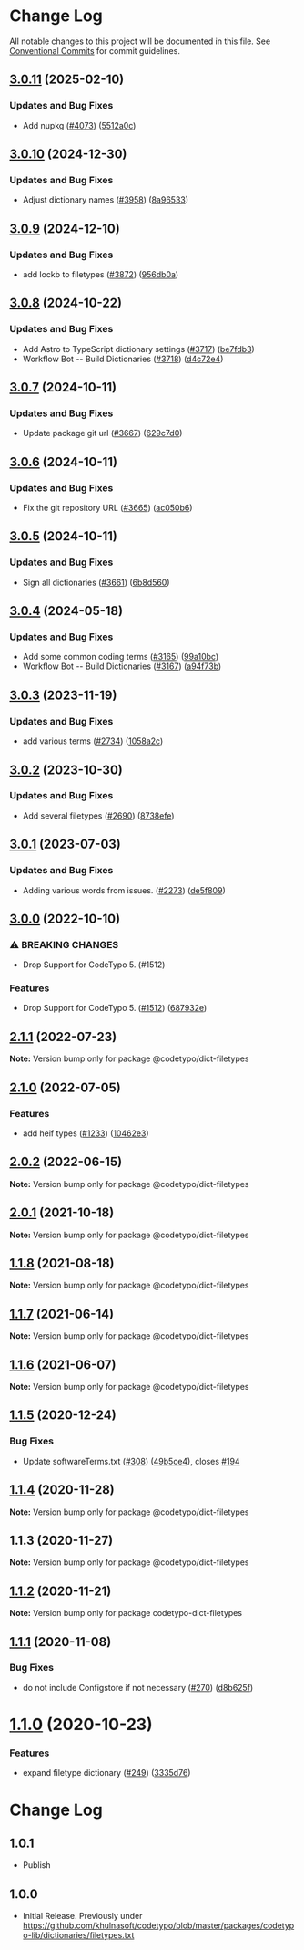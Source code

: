 # Change Log

All notable changes to this project will be documented in this file.
See [Conventional Commits](https://conventionalcommits.org) for commit guidelines.

## [3.0.11](https://github.com/khulnasoft/codetypo-dicts/compare/@codetypo/dict-filetypes@3.0.10...@codetypo/dict-filetypes@3.0.11) (2025-02-10)


### Updates and Bug Fixes

* Add nupkg ([#4073](https://github.com/khulnasoft/codetypo-dicts/issues/4073)) ([5512a0c](https://github.com/khulnasoft/codetypo-dicts/commit/5512a0c15933dfaab52c33deca7ddb6e5cebf904))

## [3.0.10](https://github.com/khulnasoft/codetypo-dicts/compare/@codetypo/dict-filetypes@3.0.9...@codetypo/dict-filetypes@3.0.10) (2024-12-30)


### Updates and Bug Fixes

* Adjust dictionary names ([#3958](https://github.com/khulnasoft/codetypo-dicts/issues/3958)) ([8a96533](https://github.com/khulnasoft/codetypo-dicts/commit/8a96533bec21280103740868b81559437c413501))

## [3.0.9](https://github.com/khulnasoft/codetypo-dicts/compare/@codetypo/dict-filetypes@3.0.8...@codetypo/dict-filetypes@3.0.9) (2024-12-10)


### Updates and Bug Fixes

* add lockb to filetypes ([#3872](https://github.com/khulnasoft/codetypo-dicts/issues/3872)) ([956db0a](https://github.com/khulnasoft/codetypo-dicts/commit/956db0a33f7a0f23a87b34451fe7cfb44c5e68dc))

## [3.0.8](https://github.com/khulnasoft/codetypo-dicts/compare/@codetypo/dict-filetypes@3.0.7...@codetypo/dict-filetypes@3.0.8) (2024-10-22)


### Updates and Bug Fixes

* Add Astro to TypeScript dictionary settings ([#3717](https://github.com/khulnasoft/codetypo-dicts/issues/3717)) ([be7fdb3](https://github.com/khulnasoft/codetypo-dicts/commit/be7fdb31f9e65f76b5410d353e24ac775631cf8a))
* Workflow Bot -- Build Dictionaries ([#3718](https://github.com/khulnasoft/codetypo-dicts/issues/3718)) ([d4c72e4](https://github.com/khulnasoft/codetypo-dicts/commit/d4c72e49743a15fb7babc80142ef0817d2d7b394))

## [3.0.7](https://github.com/khulnasoft/codetypo-dicts/compare/@codetypo/dict-filetypes@3.0.6...@codetypo/dict-filetypes@3.0.7) (2024-10-11)


### Updates and Bug Fixes

* Update package git url ([#3667](https://github.com/khulnasoft/codetypo-dicts/issues/3667)) ([629c7d0](https://github.com/khulnasoft/codetypo-dicts/commit/629c7d0a5e1bacad1d3874b1f8372edc3494ef97))

## [3.0.6](https://github.com/khulnasoft/codetypo-dicts/compare/@codetypo/dict-filetypes@3.0.5...@codetypo/dict-filetypes@3.0.6) (2024-10-11)


### Updates and Bug Fixes

* Fix the git repository URL ([#3665](https://github.com/khulnasoft/codetypo-dicts/issues/3665)) ([ac050b6](https://github.com/khulnasoft/codetypo-dicts/commit/ac050b697d57820109995e92fac5ccc32ced1723))

## [3.0.5](https://github.com/khulnasoft/codetypo-dicts/compare/@codetypo/dict-filetypes@3.0.4...@codetypo/dict-filetypes@3.0.5) (2024-10-11)


### Updates and Bug Fixes

* Sign all dictionaries ([#3661](https://github.com/khulnasoft/codetypo-dicts/issues/3661)) ([6b8d560](https://github.com/khulnasoft/codetypo-dicts/commit/6b8d560cf51a593458ce42bca415859f872cfc97))

## [3.0.4](https://github.com/khulnasoft/codetypo-dicts/compare/@codetypo/dict-filetypes@3.0.3...@codetypo/dict-filetypes@3.0.4) (2024-05-18)


### Updates and Bug Fixes

* Add some common coding terms ([#3165](https://github.com/khulnasoft/codetypo-dicts/issues/3165)) ([99a10bc](https://github.com/khulnasoft/codetypo-dicts/commit/99a10bc436b1b1b6e1922b8a152aff33a6f09ada))
* Workflow Bot -- Build Dictionaries ([#3167](https://github.com/khulnasoft/codetypo-dicts/issues/3167)) ([a94f73b](https://github.com/khulnasoft/codetypo-dicts/commit/a94f73b4ff267e143d97208cf1c93b2b772bea51))

## [3.0.3](https://github.com/khulnasoft/codetypo-dicts/compare/@codetypo/dict-filetypes@3.0.2...@codetypo/dict-filetypes@3.0.3) (2023-11-19)


### Updates and Bug Fixes

* add various terms ([#2734](https://github.com/khulnasoft/codetypo-dicts/issues/2734)) ([1058a2c](https://github.com/khulnasoft/codetypo-dicts/commit/1058a2c5a53bd9aa72958943062d4d454678c2f5))

## [3.0.2](https://github.com/khulnasoft/codetypo-dicts/compare/@codetypo/dict-filetypes@3.0.1...@codetypo/dict-filetypes@3.0.2) (2023-10-30)


### Updates and Bug Fixes

* Add several filetypes ([#2690](https://github.com/khulnasoft/codetypo-dicts/issues/2690)) ([8738efe](https://github.com/khulnasoft/codetypo-dicts/commit/8738efe8dd82ce13ac43ce00fb64562d1cb44457))

## [3.0.1](https://github.com/khulnasoft/codetypo-dicts/compare/@codetypo/dict-filetypes@3.0.0...@codetypo/dict-filetypes@3.0.1) (2023-07-03)


### Updates and Bug Fixes

* Adding various words from issues. ([#2273](https://github.com/khulnasoft/codetypo-dicts/issues/2273)) ([de5f809](https://github.com/khulnasoft/codetypo-dicts/commit/de5f8098d1dad66ac7d90da205f53aaad531024f))

## [3.0.0](https://github.com/khulnasoft/codetypo-dicts/compare/@codetypo/dict-filetypes@2.1.1...@codetypo/dict-filetypes@3.0.0) (2022-10-10)


### ⚠ BREAKING CHANGES

* Drop Support for CodeTypo 5. (#1512)

### Features

* Drop Support for CodeTypo 5. ([#1512](https://github.com/khulnasoft/codetypo-dicts/issues/1512)) ([687932e](https://github.com/khulnasoft/codetypo-dicts/commit/687932e187e4bce87d7904e3a2e53dd6de6ac372))

## [2.1.1](https://github.com/khulnasoft/codetypo-dicts/compare/@codetypo/dict-filetypes@2.1.0...@codetypo/dict-filetypes@2.1.1) (2022-07-23)

**Note:** Version bump only for package @codetypo/dict-filetypes





## [2.1.0](https://github.com/khulnasoft/codetypo-dicts/compare/@codetypo/dict-filetypes@2.0.2...@codetypo/dict-filetypes@2.1.0) (2022-07-05)


### Features

* add heif types ([#1233](https://github.com/khulnasoft/codetypo-dicts/issues/1233)) ([10462e3](https://github.com/khulnasoft/codetypo-dicts/commit/10462e313d34da294020671213c4307e68bc2eb4))



## [2.0.2](https://github.com/khulnasoft/codetypo-dicts/compare/@codetypo/dict-filetypes@2.0.1...@codetypo/dict-filetypes@2.0.2) (2022-06-15)

**Note:** Version bump only for package @codetypo/dict-filetypes





## [2.0.1](https://github.com/khulnasoft/codetypo-dicts/compare/@codetypo/dict-filetypes@1.1.8...@codetypo/dict-filetypes@2.0.1) (2021-10-18)

**Note:** Version bump only for package @codetypo/dict-filetypes





## [1.1.8](https://github.com/khulnasoft/codetypo-dicts/compare/@codetypo/dict-filetypes@1.1.7...@codetypo/dict-filetypes@1.1.8) (2021-08-18)

**Note:** Version bump only for package @codetypo/dict-filetypes





## [1.1.7](https://github.com/khulnasoft/codetypo-dicts/compare/@codetypo/dict-filetypes@1.1.6...@codetypo/dict-filetypes@1.1.7) (2021-06-14)

**Note:** Version bump only for package @codetypo/dict-filetypes





## [1.1.6](https://github.com/khulnasoft/codetypo-dicts/compare/@codetypo/dict-filetypes@1.1.5...@codetypo/dict-filetypes@1.1.6) (2021-06-07)

**Note:** Version bump only for package @codetypo/dict-filetypes





## [1.1.5](https://github.com/khulnasoft/codetypo-dicts/compare/@codetypo/dict-filetypes@1.1.4...@codetypo/dict-filetypes@1.1.5) (2020-12-24)


### Bug Fixes

* Update softwareTerms.txt ([#308](https://github.com/khulnasoft/codetypo-dicts/issues/308)) ([49b5ce4](https://github.com/khulnasoft/codetypo-dicts/commit/49b5ce4a2436f3c99969d6425128d55f84c8a7fc)), closes [#194](https://github.com/khulnasoft/codetypo-dicts/issues/194)





## [1.1.4](https://github.com/khulnasoft/codetypo-dicts/compare/@codetypo/dict-filetypes@1.1.3...@codetypo/dict-filetypes@1.1.4) (2020-11-28)

**Note:** Version bump only for package @codetypo/dict-filetypes





## 1.1.3 (2020-11-27)

**Note:** Version bump only for package @codetypo/dict-filetypes





## [1.1.2](https://github.com/khulnasoft/codetypo-dicts/compare/codetypo-dict-filetypes@1.1.1...codetypo-dict-filetypes@1.1.2) (2020-11-21)

**Note:** Version bump only for package codetypo-dict-filetypes

## [1.1.1](https://github.com/khulnasoft/codetypo-dicts/compare/codetypo-dict-filetypes@1.1.0...codetypo-dict-filetypes@1.1.1) (2020-11-08)

### Bug Fixes

- do not include Configstore if not necessary ([#270](https://github.com/khulnasoft/codetypo-dicts/issues/270)) ([d8b625f](https://github.com/khulnasoft/codetypo-dicts/commit/d8b625f2f42d5cc6c4a9390216ac1e5037886e44))

# [1.1.0](https://github.com/khulnasoft/codetypo-dicts/compare/codetypo-dict-filetypes@1.0.4...codetypo-dict-filetypes@1.1.0) (2020-10-23)

### Features

- expand filetype dictionary ([#249](https://github.com/khulnasoft/codetypo-dicts/issues/249)) ([3335d76](https://github.com/khulnasoft/codetypo-dicts/commit/3335d76f43b64c24b8bf81cff769b9067d27297a))

# Change Log

## 1.0.1

- Publish

## 1.0.0

- Initial Release. Previously under https://github.com/khulnasoft/codetypo/blob/master/packages/codetypo-lib/dictionaries/filetypes.txt
